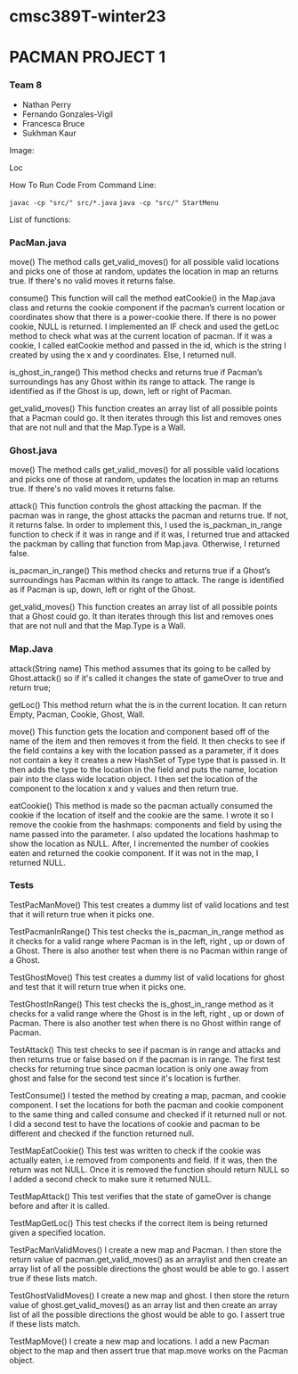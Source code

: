 # cmsc389T-winter23

# PACMAN PROJECT 1

### Team 8

* Nathan Perry
* Fernando Gonzales-Vigil
* Francesca Bruce
* Sukhman Kaur

Image: 

Loc

How To Run Code From Command Line:

`javac -cp "src/" src/*.java`
`java -cp "src/" StartMenu`

List of functions: 

### **PacMan.java** 

move()
The method calls get_valid_moves() for all possible valid locations and picks one of those  at 
random, updates the location in map an returns true. If there's no valid moves it returns false.

consume()
This function will call the method eatCookie() in the Map.java class and returns the cookie component 
if the pacman’s current location or coordinates show that there is a power-cookie there. 
If there is no power cookie, NULL is returned. I implemented an IF check and used the getLoc method 
to check what was at the current location of pacman. If it was a cookie, I called eatCookie method 
and passed in the id, which is the string I created by using the x and y coordinates. 
Else, I returned null.

is_ghost_in_range()
This method checks and returns true if Pacman’s surroundings has any Ghost within its range to attack. The range is identified as if the Ghost is up, down, left or right of Pacman.

get_valid_moves()
This function creates an array list of all possible points that a Pacman could go. It then iterates through this list and removes ones that are not null and that the Map.Type is a Wall.

### **Ghost.java**

move()
The method calls get_valid_moves() for all possible valid locations and picks one of those  at
random, updates the location in map an returns true. If there's no valid moves it returns false.

attack()
This function controls the ghost attacking the pacman. If the pacman was in range, the ghost attacks the pacman and returns true. If not, it returns false. In order to implement this, I used the is_packman_in_range function to check if it was in range and if it was, I returned true and attacked the packman by calling that function from Map.java. Otherwise, I returned false.

is_pacman_in_range()
This method checks and returns true if a Ghost’s surroundings has Pacman within its range to attack. The range is identified as if Pacman is up, down, left or right of the Ghost.

get_valid_moves()
This function creates an array list of all possible points that a Ghost could go. It than iterates through this list and removes ones that are not null and that the Map.Type is a Wall.

### **Map.Java**

attack(String name)
This method assumes that its going to be called by Ghost.attack() so if it's called it changes the state of gameOver to true and return true;

getLoc()
This method return what the is in the current location. It can return Empty, Pacman, Cookie, Ghost, Wall.

move()
This function gets the location and component based off of the name of the item and then removes it from the field. It then checks to see if the field contains a key with the location passed as a parameter, if it does not contain a key it creates a new HashSet of Type type that is passed in. It then adds the type to the location in the field and puts the name, location pair into the class wide location object. I then set the location of the component to the location x and y values and then return true.

eatCookie()
This method is made so the pacman actually consumed the cookie if the location of itself and the cookie are the same. I wrote it so I remove the cookie from the hashmaps: components and field by using the name passed into the parameter. I also updated the locations hashmap to show the location as NULL. After, I incremented the number of cookies eaten and returned the cookie component. If it was not in the map, I returned NULL. 


### **Tests**

TestPacManMove()
This test creates a dummy list of valid locations and test that it will return true when it picks one.

TestPacmanInRange()
This test checks the is_pacman_in_range method as it checks for a valid range where Pacman is in the left, right , up or down of a Ghost. There is also another test when there is no Pacman within range of a Ghost.

TestGhostMove()
This test creates a dummy list of valid locations for ghost and test that it will return true when it picks one.

TestGhostInRange()
This test checks the is_ghost_in_range method as it checks for a valid range where the Ghost is in the left, right , up or down of Pacman. There is also another test when there is no Ghost within range of Pacman.

TestAttack()
This test checks to see if pacman is in range and attacks and then returns true or false based on if the pacman is in range. The first test checks for returning true since pacman location is only one away from ghost and false for the second test since it's location is further. 

TestConsume()
I tested the method by creating a map, pacman, and cookie component. I set the locations for both the pacman and cookie component to the same thing and called consume and checked if it returned null or not. I did a second test to have the locations of cookie and pacman to be different and checked if the function returned null.


TestMapEatCookie()
This test was written to check if the cookie was actually eaten, i.e removed from components and field. If it was, then the return was not NULL. Once it is removed the function should return NULL so I added a second check to make sure it returned NULL. 

TestMapAttack()
This test verifies that the state of gameOver is change before and after it is called.

TestMapGetLoc()
This test checks if the correct  item is being returned given a specified location. 


TestPacManValidMoves()
I create a new map and Pacman. I then store the return value of pacman.get_valid_moves() as an arraylist and then create an array list of all the possible directions the ghost would be able to go. I assert true if these lists match.

TestGhostValidMoves()
I create a new map and ghost. I then store the return value of ghost.get_valid_moves() as an array list and then create an array list of all the possible directions the ghost would be able to go. I assert true if these lists match.

TestMapMove()
I create a new map and locations. I add a new Pacman object to the map and then assert true that map.move works on the Pacman object.


